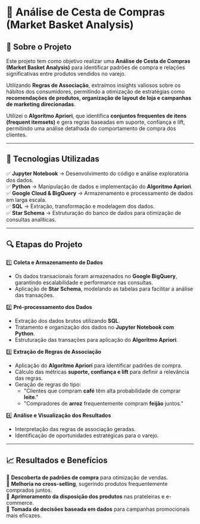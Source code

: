 # 🛒 Análise de Cesta de Compras (Market Basket Analysis)  

## 📌 Sobre o Projeto  

Este projeto tem como objetivo realizar uma **Análise de Cesta de Compras (Market Basket Analysis)** para identificar padrões de compra e relações significativas entre produtos vendidos no varejo.  

Utilizando **Regras de Associação**, extraímos insights valiosos sobre os hábitos dos consumidores, permitindo a otimização de estratégias como **recomendações de produtos, organização de layout de loja e campanhas de marketing direcionadas**.  

Utilizei o **Algoritmo Apriori**, que identifica **conjuntos frequentes de itens (frequent itemsets)** e gera regras baseadas em suporte, confiança e lift, permitindo uma análise detalhada do comportamento de compra dos clientes.  

---

## 🚀 Tecnologias Utilizadas  

✅ **Jupyter Notebook** → Desenvolvimento do código e análise exploratória dos dados.  
✅ **Python** → Manipulação de dados e implementação do **Algoritmo Apriori**.  
✅ **Google Cloud & BigQuery** → Armazenamento e processamento de dados em larga escala.  
✅ **SQL** → Extração, transformação e modelagem dos dados.  
✅ **Star Schema** → Estruturação do banco de dados para otimização de consultas analíticas.  

---

## 🔍 Etapas do Projeto  

1️⃣ **Coleta e Armazenamento de Dados**  
- Os dados transacionais foram armazenados no **Google BigQuery**, garantindo escalabilidade e performance nas consultas.  
- Aplicação de **Star Schema**, modelando as tabelas para facilitar a análise das transações.  

2️⃣ **Pré-processamento dos Dados**  
- Extração dos dados brutos utilizando **SQL**.  
- Tratamento e organização dos dados no **Jupyter Notebook com Python**.  
- Estruturação das transações para aplicação do **Algoritmo Apriori**.  

3️⃣ **Extração de Regras de Associação**  
- Aplicação do **Algoritmo Apriori** para identificar padrões de compra.  
- Cálculo das métricas **suporte, confiança e lift** para definir a relevância das regras.  
- Geração de regras do tipo:  
  - "Clientes que compram **café** têm alta probabilidade de comprar **leite**."  
  - "Compradores de **arroz** frequentemente compram **feijão** juntos."  

4️⃣ **Análise e Visualização dos Resultados**  
- Interpretação das regras de associação geradas.  
- Identificação de oportunidades estratégicas para o varejo.  

---

## 📈 Resultados e Benefícios  

🔹 **Descoberta de padrões de compra** para otimização de vendas.  
🔹 **Melhoria no cross-selling**, sugerindo produtos frequentemente comprados juntos.  
🔹 **Aprimoramento da disposição dos produtos** nas prateleiras e e-commerce.  
🔹 **Tomada de decisões baseada em dados** para campanhas promocionais mais eficazes.  


